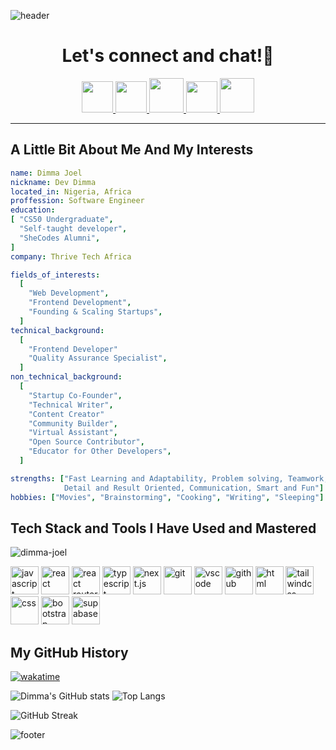![header](https://capsule-render.vercel.app/api?type=waving&color=0:f7ead1,50:7A4E3B,100:412120&height=150&section=header&text=Welcome%20To%20My%20GitHub&fontSize=48&animation=scaleIn&fontColor=f7ead1)

<h1 align="center">
  Let's connect and chat!💬
</h1>

<p align="center">
<a href="https://dev-dimma.vercel.app/">
  <img height="50" src="https://user-images.githubusercontent.com/46517096/166972883-f5f1d88c-0246-4374-88ac-ded0f2cf0699.png"/>
</a>
<a href="https://www.linkedin.com/in/dimma-joel-technology-frontend-developer-dev-dimma-technical-writer/">
  <img height="50" src="https://user-images.githubusercontent.com/46517096/166973395-19676cd8-f8ec-4abf-83ff-da8243505b82.png"/>
</a>
<a href="https://x.com/devdimma">
  <img height="55" src="https://github.com/user-attachments/assets/3b1fb8b2-8bb6-44f2-bb2a-9eacc00f06fa"/>
</a>
<a href="https://www.instagram.com/devdimma/">
  <img height="50" src="https://user-images.githubusercontent.com/46517096/166974368-9798f39f-1f46-499c-b14e-81f0a3f83a06.png"/>
</a>
<a href="https://www.facebook.com/profile.php?id=100070534024304/">
  <img height="55" src="https://github.com/user-attachments/assets/9753ba3d-0e0e-46e9-97c7-fc9a7c493577"/>
</a>
</p>

---

<h2>A Little Bit About Me And My Interests</h2>
<p align="left">
  
```yaml
name: Dimma Joel
nickname: Dev Dimma
located_in: Nigeria, Africa
proffession: Software Engineer
education:
[ "CS50 Undergraduate",
  "Self-taught developer",
  "SheCodes Alumni",
]
company: Thrive Tech Africa

fields_of_interests:
  [
    "Web Development",
    "Frontend Development",
    "Founding & Scaling Startups",
  ]
technical_background:
  [
    "Frontend Developer"
    "Quality Assurance Specialist",
  ]
non_technical_background:
  [
    "Startup Co-Founder",
    "Technical Writer",
    "Content Creator"
    "Community Builder",
    "Virtual Assistant",
    "Open Source Contributor",
    "Educator for Other Developers",
  ]

strengths: ["Fast Learning and Adaptability, Problem solving, Teamwork,
            Detail and Result Oriented, Communication, Smart and Fun"]
hobbies: ["Movies", "Brainstorming", "Cooking", "Writing", "Sleeping"]
```

<h2>Tech Stack and Tools I Have Used and Mastered</h2>

<p align="left"> <img src="https://komarev.com/ghpvc/?username=dev-dimma&label=Profile%20views&color=0e75b6&style=flat" alt="dimma-joel" /> </p>
<p align="left">
<img src="https://cdn.jsdelivr.net/gh/devicons/devicon@latest/icons/javascript/javascript-original.svg" alt="javascript" width="45" height="45" />
<img src="https://cdn.jsdelivr.net/gh/devicons/devicon@latest/icons/react/react-original.svg" alt="react" width="45" height="45" />
<img src="https://cdn.jsdelivr.net/gh/devicons/devicon@latest/icons/reactrouter/reactrouter-original.svg" alt="react router" width="45" height="45" />
<img src="https://cdn.jsdelivr.net/gh/devicons/devicon@latest/icons/typescript/typescript-original.svg" alt="typescript" width="45" height="45" />
<img src="https://cdn.jsdelivr.net/gh/devicons/devicon@latest/icons/nextjs/nextjs-original.svg" alt="next.js" width="45" height="45" />
<img src="https://cdn.jsdelivr.net/gh/devicons/devicon@latest/icons/git/git-original.svg" alt="git" width="45" height="45"/>
<img src="https://cdn.jsdelivr.net/gh/devicons/devicon/icons/vscode/vscode-original.svg" alt="vscode" width="45" height="45"/>
<img src="https://cdn.jsdelivr.net/gh/devicons/devicon@latest/icons/github/github-original.svg" alt="github" width="45" height="45" />
<img src="https://cdn.jsdelivr.net/gh/devicons/devicon@latest/icons/html5/html5-original.svg" alt="html" width="45" height="45" />
<img src="https://cdn.jsdelivr.net/gh/devicons/devicon@latest/icons/tailwindcss/tailwindcss-original.svg" alt="tailwindcss" width="45" height="45"  />
<img src="https://cdn.jsdelivr.net/gh/devicons/devicon@latest/icons/css3/css3-original.svg" alt="css" width="45" height="45" />
<img src="https://cdn.jsdelivr.net/gh/devicons/devicon@latest/icons/bootstrap/bootstrap-original.svg" alt="bootstrap" width="45" height="45"/>
<img src="https://cdn.jsdelivr.net/gh/devicons/devicon@latest/icons/supabase/supabase-original.svg" alt="supabase" width="45" height="45" />  
</p>

<h2>My GitHub History</h2>
<p align="left">

[![wakatime](https://wakatime.com/badge/user/c31c081f-5a87-4d68-bd04-f74d7be66323.svg)](https://wakatime.com/@c31c081f-5a87-4d68-bd04-f74d7be66323)

![Dimma's GitHub stats](https://github-readme-stats.vercel.app/api?username=dev-dimma&show_icons=true&theme=moltack&show_owner=false&card_width=510&hide_border=true)
![Top Langs](https://github-readme-stats.vercel.app/api/top-langs/?username=dev-dimma&layout=compact&theme=moltack&langs_count=6&card_width=330&hide_border=true)
 
![GitHub Streak](https://github-readme-streak-stats.herokuapp.com?user=dev-dimma&theme=moltack&hide_border=true&border_radius=10&card_width=1000&card_height=200)

![footer](https://capsule-render.vercel.app/api?type=waving&&color=0:f7ead1,50:7A4E3B,100:412120&height=150&section=footer&reversal=true)
